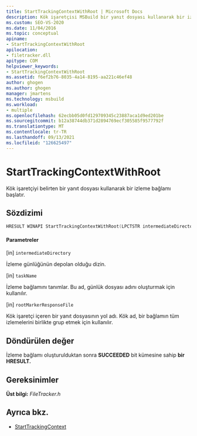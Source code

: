 ```yaml
---
title: StartTrackingContextWithRoot | Microsoft Docs
description: Kök işaretçisi MSBuild bir yanıt dosyası kullanarak bir izleme bağlamı başlatmak için StartTrackingContextWithRoot ile birlikte kullanmayı öğrenin.
ms.custom: SEO-VS-2020
ms.date: 11/04/2016
ms.topic: conceptual
apiname:
- StartTrackingContextWithRoot
apilocation:
- filetracker.dll
apitype: COM
helpviewer_keywords:
- StartTrackingContextWithRoot
ms.assetid: f6ef2b76-8035-4a14-8195-aa221c46ef48
author: ghogen
ms.author: ghogen
manager: jmartens
ms.technology: msbuild
ms.workload:
- multiple
ms.openlocfilehash: 62ecbb05d0fd129709345c23887aca1d9ed201be
ms.sourcegitcommit: b12a38744db371d2894769ecf305585f9577792f
ms.translationtype: MT
ms.contentlocale: tr-TR
ms.lasthandoff: 09/13/2021
ms.locfileid: "126625497"
---
```

# <a name="starttrackingcontextwithroot"></a>StartTrackingContextWithRoot

Kök işaretçiyi belirten bir yanıt dosyası kullanarak bir izleme bağlamı başlatır.

## <a name="syntax"></a>Sözdizimi

```cpp
HRESULT WINAPI StartTrackingContextWithRoot(LPCTSTR intermediateDirectory, LPCTSTR taskName, LPCTSTR rootMarkerResponseFile);
```

#### <a name="parameters"></a>Parametreler

[in] `intermediateDirectory`

 İzleme günlüğünün depolan olduğu dizin.

[in] `taskName`

 İzleme bağlamını tanımlar. Bu ad, günlük dosyası adını oluşturmak için kullanılır.

[in] `rootMarkerResponseFile`

 Kök işaretçi içeren bir yanıt dosyasının yol adı. Kök ad, bir bağlamın tüm izlemelerini birlikte grup etmek için kullanılır.

## <a name="return-value"></a>Döndürülen değer

 İzleme bağlamı oluşturulduktan sonra **SUCCEEDED** bit kümesine sahip **bir HRESULT.**

## <a name="requirements"></a>Gereksinimler

 **Üst bilgi:** *FileTracker.h*

## <a name="see-also"></a>Ayrıca bkz.

- [StartTrackingContext](../msbuild/starttrackingcontext.md)
